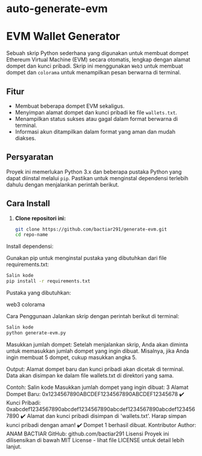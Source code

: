 # auto-generate-evm
# EVM Wallet Generator

Sebuah skrip Python sederhana yang digunakan untuk membuat dompet Ethereum Virtual Machine (EVM) secara otomatis, lengkap dengan alamat dompet dan kunci pribadi. Skrip ini menggunakan `Web3` untuk membuat dompet dan `colorama` untuk menampilkan pesan berwarna di terminal.

## Fitur

- Membuat beberapa dompet EVM sekaligus.
- Menyimpan alamat dompet dan kunci pribadi ke file `wallets.txt`.
- Menampilkan status sukses atau gagal dalam format berwarna di terminal.
- Informasi akun ditampilkan dalam format yang aman dan mudah diakses.

## Persyaratan

Proyek ini memerlukan Python 3.x dan beberapa pustaka Python yang dapat diinstal melalui `pip`. Pastikan untuk menginstal dependensi terlebih dahulu dengan menjalankan perintah berikut.

## Cara Install

1. **Clone repositori ini:**

   ```bash
   git clone https://github.com/bactiar291/generate-evm.git
   cd repo-name
   ```
Install dependensi:

Gunakan pip untuk menginstal pustaka yang dibutuhkan dari file requirements.txt:

```bash
Salin kode
pip install -r requirements.txt
```
Pustaka yang dibutuhkan:

web3
colorama

Cara Penggunaan
Jalankan skrip dengan perintah berikut di terminal:

```bash
Salin kode
python generate-evm.py
```
Masukkan jumlah dompet:
Setelah menjalankan skrip, Anda akan diminta untuk memasukkan jumlah dompet yang ingin dibuat. Misalnya, jika Anda ingin membuat 5 dompet, cukup masukkan angka 5.

Output:
Alamat dompet baru dan kunci pribadi akan dicetak di terminal.
Data akan disimpan ke dalam file wallets.txt di direktori yang sama.

Contoh:
Salin kode
Masukkan jumlah dompet yang ingin dibuat: 3
Alamat Dompet Baru: 0x1234567890ABCDEF1234567890ABCDEF12345678 ✔️
Kunci Pribadi: 0xabcdef1234567890abcdef1234567890abcdef1234567890abcdef1234567890 ✔️
Alamat dan kunci pribadi disimpan di 'wallets.txt'. Harap simpan kunci pribadi dengan aman! ✔️
Dompet 1 berhasil dibuat.
Kontributor
Author: ANAM BACTIAR
GitHub: github.com/bactiar291
Lisensi
Proyek ini dilisensikan di bawah MIT License - lihat file LICENSE untuk detail lebih lanjut.

